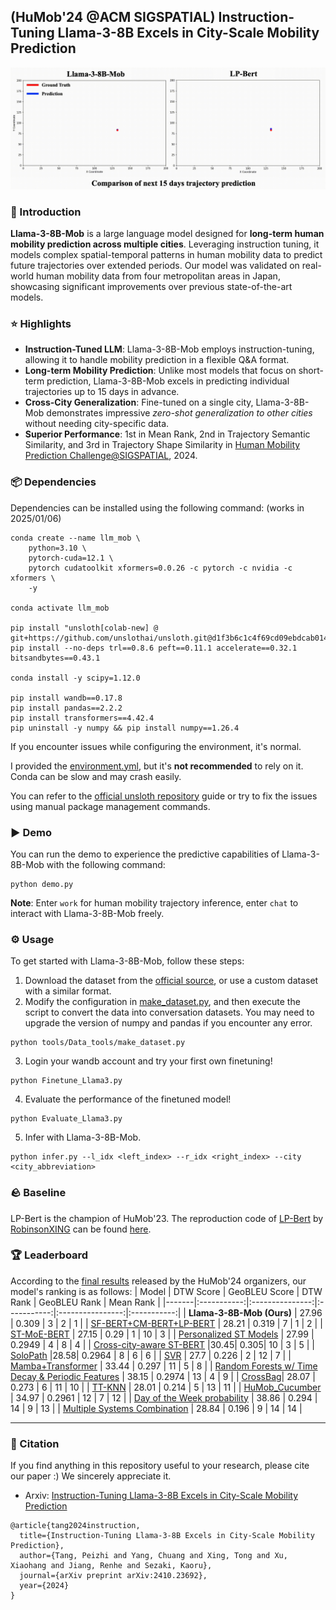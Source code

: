 ## (HuMob'24 @ACM SIGSPATIAL) Instruction-Tuning Llama-3-8B Excels in City-Scale Mobility Prediction
![](Visualization/llama3-8b-mob-demo.gif)
### 📖 Introduction 
**Llama-3-8B-Mob** is a large language model designed for **long-term human mobility prediction across multiple cities**. Leveraging instruction tuning, it models complex spatial-temporal patterns in human mobility data to predict future trajectories over extended periods. Our model was validated on real-world human mobility data from four metropolitan areas in Japan, showcasing significant improvements over previous state-of-the-art models.

### ⭐ Highlights
- **Instruction-Tuned LLM**: Llama-3-8B-Mob employs instruction-tuning, allowing it to handle mobility prediction in a flexible Q&A format.
- **Long-term Mobility Prediction**: Unlike most models that focus on short-term prediction, Llama-3-8B-Mob excels in predicting individual trajectories up to 15 days in advance.
- **Cross-City Generalization**: Fine-tuned on a single city, Llama-3-8B-Mob demonstrates impressive _zero-shot generalization to other cities_ without needing city-specific data.
- **Superior Performance**: 1st in Mean Rank, 2nd in Trajectory Semantic Similarity, and 3rd in Trajectory Shape Similarity in [Human Mobility Prediction Challenge@SIGSPATIAL](https://wp.nyu.edu/humobchallenge2024/), 2024.

### 📦 Dependencies
Dependencies can be installed using the following command: (works in 2025/01/06)
```
conda create --name llm_mob \
    python=3.10 \
    pytorch-cuda=12.1 \
    pytorch cudatoolkit xformers=0.0.26 -c pytorch -c nvidia -c xformers \
    -y

conda activate llm_mob

pip install "unsloth[colab-new] @ git+https://github.com/unslothai/unsloth.git@d1f3b6c1c4f69cd09ebdcab014bd72ac1217ee71"
pip install --no-deps trl==0.8.6 peft==0.11.1 accelerate==0.32.1 bitsandbytes==0.43.1

conda install -y scipy=1.12.0

pip install wandb==0.17.8 
pip install pandas==2.2.2
pip install transformers==4.42.4
pip uninstall -y numpy && pip install numpy==1.26.4
```
If you encounter issues while configuring the environment, it's normal.

I provided the [environment.yml](environment.yml), but it's **not recommended** to rely on it. Conda can be slow and may crash easily.

You can refer to the [official unsloth repository](https://github.com/unslothai/unsloth) guide or try to fix the issues using manual package management commands.

### ▶️ Demo 
You can run the demo to experience the predictive capabilities of Llama-3-8B-Mob with the following command:
```
python demo.py
```
**Note**: Enter `work` for human mobility trajectory inference, enter `chat` to interact with Llama-3-8B-Mob freely.

### ⚙️ Usage 
To get started with Llama-3-8B-Mob, follow these steps:

1. Download the dataset from the [official source](https://wp.nyu.edu/humobchallenge2024/datasets/), or use a custom dataset with a similar format.
2. Modify the configuration in [make_dataset.py](./tools/Data_tools/make_dataset.py), and then execute the script to convert the data into conversation datasets. You may need to upgrade the version of numpy and pandas if you encounter any error.
```
python tools/Data_tools/make_dataset.py
```
3. Login your wandb account and try your first own finetuning!
```
python Finetune_Llama3.py
```
4. Evaluate the performance of the finetuned model!
```
python Evaluate_Llama3.py
```
5. Infer with Llama-3-8B-Mob.
```
python infer.py --l_idx <left_index> --r_idx <right_index> --city <city_abbreviation>
```

### 🪨 Baseline
LP-Bert is the champion of HuMob'23. 
The reproduction code of [LP-Bert](https://dl.acm.org/doi/10.1145/3615894.3628498) by [RobinsonXING](https://github.com/RobinsonXing) can be found [here](https://github.com/RobinsonXing/hmpc2024/tree/post_embed).



### 🏆 Leaderboard
According to the [final results](https://wp.nyu.edu/humobchallenge2024/final-results/) released by the HuMob'24 organizers, our model's ranking is as follows: 
| Model | DTW Score | GeoBLEU Score | DTW Rank | GeoBLEU Rank | Mean Rank |
|-------|:-----------:|:---------------:|:-----------:|:----------------:|:-----------:|
| **Llama-3-8B-Mob (Ours)** | 27.96 | 0.309 | 3 | 2 | 1 |
| [SF-BERT+CM-BERT+LP-BERT](https://dl.acm.org/doi/10.1145/3681771.3699909) | 28.21 | 0.319 | 7 | 1 | 2 |
| [ST-MoE-BERT](https://dl.acm.org/doi/10.1145/3681771.3699910) | 27.15 | 0.29 | 1 | 10 | 3 |
| [Personalized ST Models](https://dl.acm.org/doi/10.1145/3681771.3699914) | 27.99 | 0.2949 | 4 | 8 | 4 |
| [Cross-city-aware ST-BERT](https://dl.acm.org/doi/10.1145/3681771.3699915) |30.45| 0.305| 10 | 3 | 5 |
| [SoloPath](https://dl.acm.org/doi/pdf/10.1145/3681771.3699917) |28.58| 0.2964 | 8 | 6 | 6 |
| [SVR](https://dl.acm.org/doi/pdf/10.1145/3681771.3699916) | 27.7 | 0.226 | 2 | 12 | 7 |
| [Mamba+Transformer](https://dl.acm.org/doi/pdf/10.1145/3681771.3699912) | 33.44 | 0.297 | 11 | 5 | 8 |
| [Random Forests w/ Time Decay & Periodic Features](https://dl.acm.org/doi/pdf/10.1145/3681771.3699918) | 38.15 | 0.2974 | 13 | 4 | 9 |
| [CrossBag](https://dl.acm.org/doi/10.1145/3681771.3699935)| 28.07 | 0.273 | 6 | 11 | 10 |
| [TT-KNN](https://dl.acm.org/doi/pdf/10.1145/3681771.3699913) | 28.01 | 0.214 | 5 | 13 | 11 |
| [HuMob_Cucumber](https://dl.acm.org/doi/pdf/10.1145/3681771.3700130) | 34.97 | 0.2961 | 12 | 7 | 12 |
| [Day of the Week probability](https://dl.acm.org/doi/pdf/10.1145/3681771.3699911) | 38.86 | 0.294 | 14 | 9 | 13 |
| [Multiple Systems Combination](https://dl.acm.org/doi/pdf/10.1145/3681771.3700573) | 28.84 | 0.196 | 9 | 14 | 14 |



--- 
### 🚰 Citation 
If you find anything in this repository useful to your research, please cite our paper :) We sincerely appreciate it. 
- Arxiv: [Instruction-Tuning Llama-3-8B Excels in City-Scale Mobility Prediction](https://arxiv.org/abs/2410.23692v1)
```
@article{tang2024instruction,
  title={Instruction-Tuning Llama-3-8B Excels in City-Scale Mobility Prediction},
  author={Tang, Peizhi and Yang, Chuang and Xing, Tong and Xu, Xiaohang and Jiang, Renhe and Sezaki, Kaoru},
  journal={arXiv preprint arXiv:2410.23692},
  year={2024}
}
``` 
